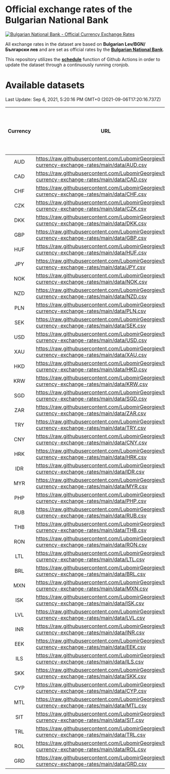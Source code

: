 # Official exchange rates of the Bulgarian National Bank

[![Bulgarian National Bank - Official Currency Exchange Rates](https://github.com/LubomirGeorgiev/bnb-currency-exchange-rates/actions/workflows/update-rates.yml/badge.svg?branch=main)](https://github.com/LubomirGeorgiev/bnb-currency-exchange-rates/actions/workflows/update-rates.yml)

All exchange rates in the dataset are based on **Bulgarian Lev/BGN/Български лев** and are set as official rates by the [**Bulgarian National Bank**](https://www.bnb.bg/Statistics/StExternalSector/StExchangeRates/StERForeignCurrencies/index.htm?toLang=_EN).

This repository utilizes the [**schedule**](https://docs.github.com/en/actions/reference/events-that-trigger-workflows) function of Github Actions in order to update the dataset through a continuously running cronjob.

# Available datasets

<!-- START LINKS (DO NOT EVER FU*ING DELETE THIS COMMENT FOR THE LOVE OF YOUR LIFE!!! IF YOU ARE CURIOS HOW IT WORKS, YOU CAN HAVE A LOOK AT ./src/updateReadme.ts) -->

Last Update: Sep 6, 2021, 5:20:16 PM GMT+0 (2021-09-06T17:20:16.737Z)

| Currency | URL                                                                                             | Number of records | Number of missing days that were filled in |
| :------: | ----------------------------------------------------------------------------------------------- | :---------------: | :----------------------------------------: |
|   AUD    | https://raw.githubusercontent.com/LubomirGeorgiev/bnb-currency-exchange-rates/main/data/AUD.csv |       7881        |                    2430                    |
|   CAD    | https://raw.githubusercontent.com/LubomirGeorgiev/bnb-currency-exchange-rates/main/data/CAD.csv |       7881        |                    2430                    |
|   CHF    | https://raw.githubusercontent.com/LubomirGeorgiev/bnb-currency-exchange-rates/main/data/CHF.csv |       7881        |                    2430                    |
|   CZK    | https://raw.githubusercontent.com/LubomirGeorgiev/bnb-currency-exchange-rates/main/data/CZK.csv |       7881        |                    2430                    |
|   DKK    | https://raw.githubusercontent.com/LubomirGeorgiev/bnb-currency-exchange-rates/main/data/DKK.csv |       7881        |                    2430                    |
|   GBP    | https://raw.githubusercontent.com/LubomirGeorgiev/bnb-currency-exchange-rates/main/data/GBP.csv |       7881        |                    2430                    |
|   HUF    | https://raw.githubusercontent.com/LubomirGeorgiev/bnb-currency-exchange-rates/main/data/HUF.csv |       7881        |                    2430                    |
|   JPY    | https://raw.githubusercontent.com/LubomirGeorgiev/bnb-currency-exchange-rates/main/data/JPY.csv |       7881        |                    2430                    |
|   NOK    | https://raw.githubusercontent.com/LubomirGeorgiev/bnb-currency-exchange-rates/main/data/NOK.csv |       7881        |                    2430                    |
|   NZD    | https://raw.githubusercontent.com/LubomirGeorgiev/bnb-currency-exchange-rates/main/data/NZD.csv |       7881        |                    2430                    |
|   PLN    | https://raw.githubusercontent.com/LubomirGeorgiev/bnb-currency-exchange-rates/main/data/PLN.csv |       7881        |                    2430                    |
|   SEK    | https://raw.githubusercontent.com/LubomirGeorgiev/bnb-currency-exchange-rates/main/data/SEK.csv |       7881        |                    2430                    |
|   USD    | https://raw.githubusercontent.com/LubomirGeorgiev/bnb-currency-exchange-rates/main/data/USD.csv |       7881        |                    2430                    |
|   XAU    | https://raw.githubusercontent.com/LubomirGeorgiev/bnb-currency-exchange-rates/main/data/XAU.csv |       7881        |                    2432                    |
|   HKD    | https://raw.githubusercontent.com/LubomirGeorgiev/bnb-currency-exchange-rates/main/data/HKD.csv |       7581        |                    2341                    |
|   KRW    | https://raw.githubusercontent.com/LubomirGeorgiev/bnb-currency-exchange-rates/main/data/KRW.csv |       7581        |                    2341                    |
|   SGD    | https://raw.githubusercontent.com/LubomirGeorgiev/bnb-currency-exchange-rates/main/data/SGD.csv |       7581        |                    2341                    |
|   ZAR    | https://raw.githubusercontent.com/LubomirGeorgiev/bnb-currency-exchange-rates/main/data/ZAR.csv |       7581        |                    2341                    |
|   TRY    | https://raw.githubusercontent.com/LubomirGeorgiev/bnb-currency-exchange-rates/main/data/TRY.csv |       6061        |                    1869                    |
|   CNY    | https://raw.githubusercontent.com/LubomirGeorgiev/bnb-currency-exchange-rates/main/data/CNY.csv |       5943        |                    1835                    |
|   HRK    | https://raw.githubusercontent.com/LubomirGeorgiev/bnb-currency-exchange-rates/main/data/HRK.csv |       5943        |                    1835                    |
|   IDR    | https://raw.githubusercontent.com/LubomirGeorgiev/bnb-currency-exchange-rates/main/data/IDR.csv |       5943        |                    1835                    |
|   MYR    | https://raw.githubusercontent.com/LubomirGeorgiev/bnb-currency-exchange-rates/main/data/MYR.csv |       5943        |                    1835                    |
|   PHP    | https://raw.githubusercontent.com/LubomirGeorgiev/bnb-currency-exchange-rates/main/data/PHP.csv |       5943        |                    1835                    |
|   RUB    | https://raw.githubusercontent.com/LubomirGeorgiev/bnb-currency-exchange-rates/main/data/RUB.csv |       5943        |                    1835                    |
|   THB    | https://raw.githubusercontent.com/LubomirGeorgiev/bnb-currency-exchange-rates/main/data/THB.csv |       5943        |                    1835                    |
|   RON    | https://raw.githubusercontent.com/LubomirGeorgiev/bnb-currency-exchange-rates/main/data/RON.csv |       5884        |                    1817                    |
|   LTL    | https://raw.githubusercontent.com/LubomirGeorgiev/bnb-currency-exchange-rates/main/data/LTL.csv |       5151        |                    1580                    |
|   BRL    | https://raw.githubusercontent.com/LubomirGeorgiev/bnb-currency-exchange-rates/main/data/BRL.csv |       4973        |                    1538                    |
|   MXN    | https://raw.githubusercontent.com/LubomirGeorgiev/bnb-currency-exchange-rates/main/data/MXN.csv |       4973        |                    1538                    |
|   ISK    | https://raw.githubusercontent.com/LubomirGeorgiev/bnb-currency-exchange-rates/main/data/ISK.csv |       4885        |                    1512                    |
|   LVL    | https://raw.githubusercontent.com/LubomirGeorgiev/bnb-currency-exchange-rates/main/data/LVL.csv |       4788        |                    1468                    |
|   INR    | https://raw.githubusercontent.com/LubomirGeorgiev/bnb-currency-exchange-rates/main/data/INR.csv |       4604        |                    1422                    |
|   EEK    | https://raw.githubusercontent.com/LubomirGeorgiev/bnb-currency-exchange-rates/main/data/EEK.csv |       4000        |                    1226                    |
|   ILS    | https://raw.githubusercontent.com/LubomirGeorgiev/bnb-currency-exchange-rates/main/data/ILS.csv |       3878        |                    1201                    |
|   SKK    | https://raw.githubusercontent.com/LubomirGeorgiev/bnb-currency-exchange-rates/main/data/SKK.csv |       2972        |                    914                     |
|   CYP    | https://raw.githubusercontent.com/LubomirGeorgiev/bnb-currency-exchange-rates/main/data/CYP.csv |       2904        |                    888                     |
|   MTL    | https://raw.githubusercontent.com/LubomirGeorgiev/bnb-currency-exchange-rates/main/data/MTL.csv |       2604        |                    799                     |
|   SIT    | https://raw.githubusercontent.com/LubomirGeorgiev/bnb-currency-exchange-rates/main/data/SIT.csv |       2544        |                    780                     |
|   TRL    | https://raw.githubusercontent.com/LubomirGeorgiev/bnb-currency-exchange-rates/main/data/TRL.csv |       1818        |                    559                     |
|   ROL    | https://raw.githubusercontent.com/LubomirGeorgiev/bnb-currency-exchange-rates/main/data/ROL.csv |       1697        |                    524                     |
|   GRD    | https://raw.githubusercontent.com/LubomirGeorgiev/bnb-currency-exchange-rates/main/data/GRD.csv |        359        |                    107                     |

<!-- END LINKS (DO NOT EVER FU*ING DELETE THIS COMMENT FOR THE LOVE OF YOUR LIFE!!! IF YOU ARE CURIOS HOW IT WORKS, YOU CAN HAVE A LOOK AT ./src/updateReadme.ts) -->
